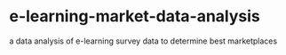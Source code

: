 # e-learning-market-data-analysis
a data analysis of e-learning survey data to determine best marketplaces
